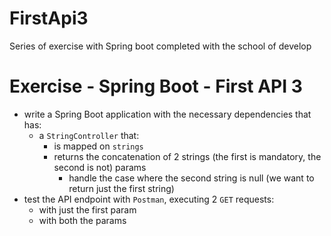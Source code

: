 # FirstApi3

Series of exercise with Spring boot completed with the school of develop

# Exercise - Spring Boot - First API 3
* write a Spring Boot application with the necessary dependencies that has:
  * a `StringController` that:
    * is mapped on `strings`
    * returns the concatenation of 2 strings (the first is mandatory, the second is not) params
      * handle the case where the second string is null (we want to return just the first string)
* test the API endpoint with `Postman`, executing 2 `GET` requests:
  * with just the first param
  * with both the params
